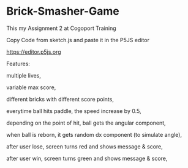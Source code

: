 # Brick-Smasher-Game 

This my Assignment 2 at Cogoport Training

Copy Code from sketch.js and paste it in the P5JS editor

https://editor.p5js.org

Features:

multiple lives,

variable max score,

different bricks with different score points,

everytime ball hits paddle, the speed increase by 0.5,

depending on the point of hit, ball gets the angular component,

when ball is reborn, it gets random dx component (to simulate angle),

after user lose, screen turns red and shows message & score,

after user win, screen turns green and shows message & score,
